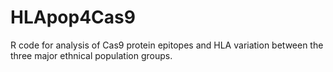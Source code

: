 # HLApop4Cas9
R code for analysis of Cas9 protein epitopes and HLA variation between the three major ethnical population groups.

